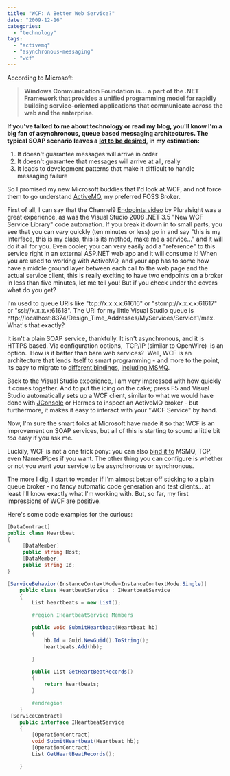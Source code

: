 ```yaml
---
title: "WCF: A Better Web Service?"
date: "2009-12-16"
categories: 
  - "technology"
tags: 
  - "activemq"
  - "asynchronous-messaging"
  - "wcf"
---
```


According to Microsoft:

> **Windows Communication Foundation is... a part of the .NET Framework that provides a unified programming model for rapidly building service-oriented applications that communicate across the web and the enterprise.**

**If you've talked to me about technology or read my blog, you'll know I'm a big fan of asynchronous, queue based messaging architectures. The typical SOAP scenario leaves a [lot to be desired](http://paymentnetworks.wordpress.com/2009/08/06/aynchronous-messaging-vs-rpc/), in my estimation:**

1. It doesn't guarantee messages will arrive in order
2. It doesn't guarantee that messages will arrive at all, really
3. It leads to development patterns that make it difficult to handle messaging failure

So I promised my new Microsoft buddies that I'd look at WCF, and not force them to go understand [ActiveMQ](http://activemq.apache.org/), my preferred FOSS Broker.

First of all, I can say that the Channel9 [Endpoints video](http://channel9.msdn.com/shows/Endpoint/Endpoint-Screencasts-Creating-Your-First-WCF-Service/) by Pluralsight was a great experience, as was the Visual Studio 2008 .NET 3.5 "New WCF Service Library" code automation. If you break it down in to small parts, you see that you can _very_ quickly (ten minutes or less) go in and say "this is my Interface, this is my class, this is its method, make me a service..." and it will do it all for you. Even cooler, you can very easily add a "reference" to this service right in an external ASP.NET web app and it will consume it! When you are used to working with ActiveMQ, and your app has to some how have a middle ground layer between each call to the web page and the actual service client, this is really exciting to have two endpoints on a broker in less than five minutes, let me tell you! But if you check under the covers what do you get?

I'm used to queue URIs like "tcp://x.x.x.x:61616" or "stomp://x.x.x.x:61617" or "ssl://x.x.x.x:61618". The URI for my little Visual Studio queue is http://localhost:8374/Design\_Time\_Addresses/MyServices/Service1/mex. What's that exactly?

It isn't a plain SOAP service, thankfully. It isn't asynchronous, and it is HTTPS based. Via configuration options,  TCP/IP (similar to OpenWire)  is an option.  How is it better than bare web services?  Well, WCF is an architecture that lends itself to smart programming - and more to the point, its easy to migrate to [different bindings](http://www.code-magazine.com/article.aspx?quickid=0605051&page=3), [including MSMQ](http://code.msdn.microsoft.com/msmqpluswcf).

Back to the Visual Studio experience, I am very impressed with how quickly it comes together. And to put the icing on the cake; press F5 and Visual Studio automatically sets up a WCF client, similar to what we would have done with [JConsole](http://java.sun.com/developer/technicalArticles/J2SE/jconsole.html) or Hermes to inspect an ActiveMQ broker - but furthermore, it makes it easy to interact with your "WCF Service" by hand.

Now, I'm sure the smart folks at Microsoft have made it so that WCF is an improvement on SOAP services, but all of this is starting to sound a little bit _too_ easy if you ask me.

Luckily, WCF is not a one trick pony: you can also [bind it to](http://msdn.microsoft.com/en-us/magazine/cc163394.aspx) MSMQ, TCP, even NamedPipes if you want. The other thing you can configure is whether or not you want your service to be asynchronous or synchronous.

The more I dig, I start to wonder if I'm almost better off sticking to a plain queue broker - no fancy automatic code generation and test clients... at least I'll know exactly what I'm working with. But, so far, my first impressions of WCF are positive.

Here's some code examples for the curious:

```csharp
[DataContract]
public class Heartbeat
{
     [DataMember]
     public string Host;
     [DataMember]
     public string Id;
}

[ServiceBehavior(InstanceContextMode=InstanceContextMode.Single)]
    public class HeartbeatService : IHeartbeatService
    {
        List heartbeats = new List();

        #region IHeartbeatService Members

        public void SubmitHeartbeat(Heartbeat hb)
        {
            hb.Id = Guid.NewGuid().ToString();
            heartbeats.Add(hb);

        }

        public List GetHeartBeatRecords()
        {
            return heartbeats;
        }

        #endregion
    }
 [ServiceContract]
    public interface IHeartbeatService
    {
        [OperationContract]
        void SubmitHeartbeat(Heartbeat hb);
        [OperationContract]
        List GetHeartBeatRecords();

    }

```
